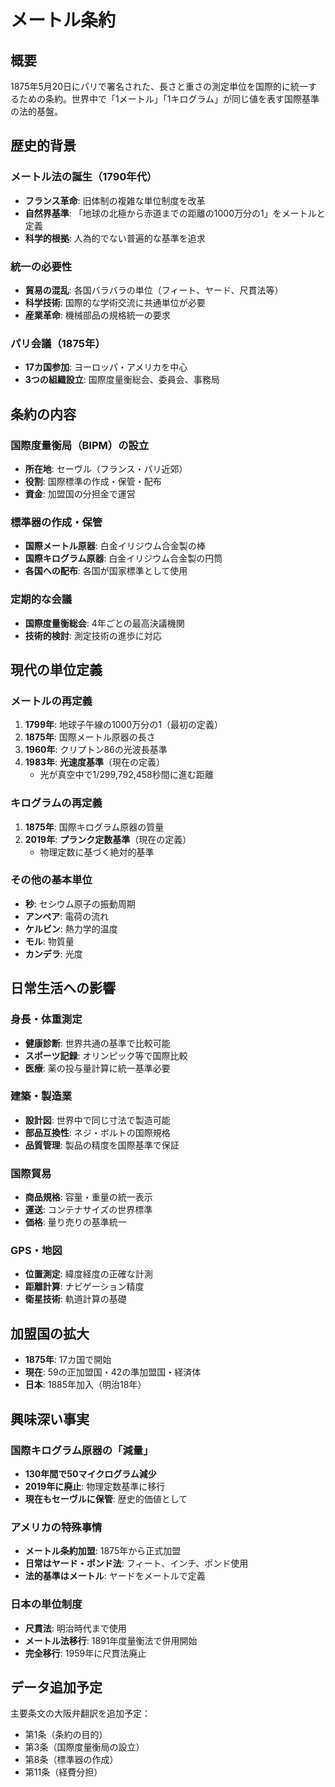 # メートル条約

## 概要
1875年5月20日にパリで署名された、長さと重さの測定単位を国際的に統一するための条約。世界中で「1メートル」「1キログラム」が同じ値を表す国際基準の法的基盤。

## 歴史的背景

### メートル法の誕生（1790年代）
- **フランス革命**: 旧体制の複雑な単位制度を改革
- **自然界基準**: 「地球の北極から赤道までの距離の1000万分の1」をメートルと定義
- **科学的根拠**: 人為的でない普遍的な基準を追求

### 統一の必要性
- **貿易の混乱**: 各国バラバラの単位（フィート、ヤード、尺貫法等）
- **科学技術**: 国際的な学術交流に共通単位が必要
- **産業革命**: 機械部品の規格統一の要求

### パリ会議（1875年）
- **17カ国参加**: ヨーロッパ・アメリカを中心
- **3つの組織設立**: 国際度量衡総会、委員会、事務局

## 条約の内容

### 国際度量衡局（BIPM）の設立
- **所在地**: セーヴル（フランス・パリ近郊）
- **役割**: 国際標準の作成・保管・配布
- **資金**: 加盟国の分担金で運営

### 標準器の作成・保管
- **国際メートル原器**: 白金イリジウム合金製の棒
- **国際キログラム原器**: 白金イリジウム合金製の円筒
- **各国への配布**: 各国が国家標準として使用

### 定期的な会議
- **国際度量衡総会**: 4年ごとの最高決議機関
- **技術的検討**: 測定技術の進歩に対応

## 現代の単位定義

### メートルの再定義
1. **1799年**: 地球子午線の1000万分の1（最初の定義）
2. **1875年**: 国際メートル原器の長さ
3. **1960年**: クリプトン86の光波長基準
4. **1983年**: **光速度基準**（現在の定義）
   - 光が真空中で1/299,792,458秒間に進む距離

### キログラムの再定義
1. **1875年**: 国際キログラム原器の質量
2. **2019年**: **プランク定数基準**（現在の定義）
   - 物理定数に基づく絶対的基準

### その他の基本単位
- **秒**: セシウム原子の振動周期
- **アンペア**: 電荷の流れ
- **ケルビン**: 熱力学的温度
- **モル**: 物質量
- **カンデラ**: 光度

## 日常生活への影響

### 身長・体重測定
- **健康診断**: 世界共通の基準で比較可能
- **スポーツ記録**: オリンピック等で国際比較
- **医療**: 薬の投与量計算に統一基準必要

### 建築・製造業
- **設計図**: 世界中で同じ寸法で製造可能
- **部品互換性**: ネジ・ボルトの国際規格
- **品質管理**: 製品の精度を国際基準で保証

### 国際貿易
- **商品規格**: 容量・重量の統一表示
- **運送**: コンテナサイズの世界標準
- **価格**: 量り売りの基準統一

### GPS・地図
- **位置測定**: 緯度経度の正確な計測
- **距離計算**: ナビゲーション精度
- **衛星技術**: 軌道計算の基礎

## 加盟国の拡大
- **1875年**: 17カ国で開始
- **現在**: 59の正加盟国・42の準加盟国・経済体
- **日本**: 1885年加入（明治18年）

## 興味深い事実

### 国際キログラム原器の「減量」
- **130年間で50マイクログラム減少**
- **2019年に廃止**: 物理定数基準に移行
- **現在もセーヴルに保管**: 歴史的価値として

### アメリカの特殊事情
- **メートル条約加盟**: 1875年から正式加盟
- **日常はヤード・ポンド法**: フィート、インチ、ポンド使用
- **法的基準はメートル**: ヤードをメートルで定義

### 日本の単位制度
- **尺貫法**: 明治時代まで使用
- **メートル法移行**: 1891年度量衡法で併用開始
- **完全移行**: 1959年に尺貫法廃止

## データ追加予定
主要条文の大阪弁翻訳を追加予定：
- 第1条（条約の目的）
- 第3条（国際度量衡局の設立）
- 第8条（標準器の作成）
- 第11条（経費分担）